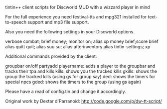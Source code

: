 tintin++ client scripts for Discworld MUD with a wizzard player in mind


For the full experience you need festival-tts and mpg321 installed for text-to-speech support and mp3 file support.


Also you need the following settings in your Discworld options.

verbose combat;
brief money;
monitor on;
alias xp money brief;score brief
alias quitt quit;
alias suu su;
alias afterinventory alias tintin-settings; xp

Additional commands provided by the client:

groupbar on/off
partyadd playername:	 adds a player to the groupbar and tracks their tpa and kills
kills:	shows you the tracked kills
gkills: shows the group the tracked kills (using gs for group say)
ded:	shows the timers for special npcs
gded:	shows the timers to the group (using gs again)

Please have a read of config.tin and change it accordingly.

Original work by Dextar d'Parranoid: http://code.google.com/p/dw-tt-script/

